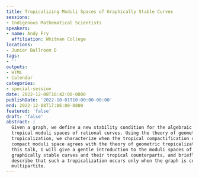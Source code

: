 ```yaml
---
title: Tropicalizing Moduli Spaces of Graphically Stable Curves
sessions:
- Indigenous Mathematical Scientists
speakers:
- name: Andy Fry
  affiliation: Whitman College
locations:
- Junior Ballroom D
tags:
- ''
outputs:
- HTML
- Calendar
categories:
- special-session
date: 2022-12-08T16:42:00-0800
publishDate: '2022-10-01T10:00:00-08:00'
end: 2022-12-08T17:06:00-0800
featured: 'false'
draft: 'false'
abstract: |
  Given a graph, we define a new stability condition for the algebraic and
  tropical moduli spaces of rational curves. Using the theory of geometric
  tropicalization, we characterize when the tropical compactification of the
  compact moduli space agrees with the theory of geometric tropicalization. In
  this talk, I will give a gentle introduction to the moduli spaces of
  graphically stable curves and their tropical counterparts, and briefly
  describe that such a tropicalization occurs only when the graph is complete
  multipartite.
---
```

